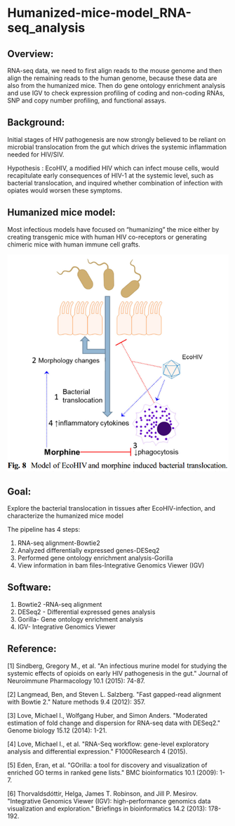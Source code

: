 # Humanized-mice-model_RNA-seq_analysis



Overview:
----------
RNA-seq data, we need to first align reads to the mouse genome and then align the remaining reads to the human genome, because these data are also from the humanized mice. Then do gene ontology enrichment analysis and use IGV to check expression profiling of coding and non-coding RNAs, SNP and copy number profiling, and functional assays.

Background:
----------
Initial stages of HIV pathogenesis are now strongly believed to be reliant on microbial translocation from the gut which drives the systemic inflammation needed for HIV/SIV.

Hypothesis : EcoHIV, a modified HIV which can infect mouse cells, would recapitulate early consequences of HIV-1 at the systemic level, such as bacterial translocation, and inquired whether combination of infection with opiates would worsen these symptoms.

Humanized mice model:
----------
Most infectious models have focused on “humanizing” the mice either by creating transgenic mice with human HIV co-receptors or generating chimeric mice with human immune cell grafts. 

![alt text](https://github.com/chen496/Humanized-mice-model_DNA-seq_analysis/blob/4494f75eda653a4faf3da1bc419a48918d1347d6/EcoHIV.png
)


Goal: 
----------
Explore the  bacterial translocation in tissues after EcoHIV-infection, and characterize the humanized mice model

The pipeline has 4 steps:

1. RNA-seq alignment-Bowtie2
2. Analyzed differentially expressed genes-DESeq2  
3. Performed gene ontology enrichment analysis-Gorilla
4. View information in bam files-Integrative Genomics Viewer (IGV)

Software:
----------
1. Bowtie2 -RNA-seq alignment
2. DESeq2  - Differential expressed genes analysis
3. Gorilla-  Gene ontology enrichment analysis
4. IGV-  Integrative Genomics Viewer

Reference:
----------

[1] Sindberg, Gregory M., et al. "An infectious murine model for studying the systemic effects of opioids on early HIV pathogenesis in the gut." Journal of Neuroimmune Pharmacology 10.1 (2015): 74-87.


[2] Langmead, Ben, and Steven L. Salzberg. "Fast gapped-read alignment with Bowtie 2." Nature methods 9.4 (2012): 357.

[3] Love, Michael I., Wolfgang Huber, and Simon Anders. "Moderated estimation of fold change and dispersion for RNA-seq data with DESeq2." Genome biology 15.12 (2014): 1-21.

[4] Love, Michael I., et al. "RNA-Seq workflow: gene-level exploratory analysis and differential expression." F1000Research 4 (2015).

[5] Eden, Eran, et al. "GOrilla: a tool for discovery and visualization of enriched GO terms in ranked gene lists." BMC bioinformatics 10.1 (2009): 1-7.

[6] Thorvaldsdóttir, Helga, James T. Robinson, and Jill P. Mesirov. "Integrative Genomics Viewer (IGV): high-performance genomics data visualization and exploration." Briefings in bioinformatics 14.2 (2013): 178-192.
